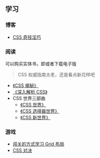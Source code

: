 ## 学习

### 博客

- [CSS 奇技淫巧](https://github.com/chokcoco/iCSS)

### 阅读

可以购买实体书，即或者下载电子版

> CSS 权威指南太老，还是看点新花样吧

- [《CSS 揭秘》](https://book.douban.com/subject/26745943/)
- [《深入解析 CSS》](https://book.douban.com/subject/35021471/)
- CSS 世界三部曲
  - [《CSS 世界》](https://book.douban.com/subject/27615777/)
  - [《CSS 选择器世界》](https://book.douban.com/subject/34846688/)
  - [《CSS 新世界》](https://book.douban.com/subject/35539710/)

### 游戏

- [闯关的方式学习 Grid 布局](https://codingfantasy.com/games/css-grid-attack)
- [CSS 对决](https://cssbattle.dev/)
